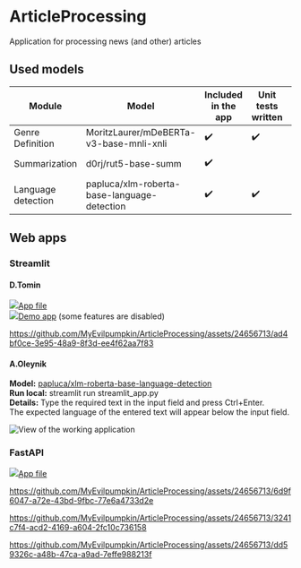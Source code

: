 # ArticleProcessing

Application for processing news (and other) articles

## Used models
Module | Model | Included in the app | Unit tests written | Contributor
-|-|-|-|-
Genre Definition | MoritzLaurer/mDeBERTa-v3-base-mnli-xnli | ✔️ | ✔️ | Dmitriy Tomin
Summarization | d0rj/rut5-base-summ | ✔️ | | Dmitriy Tomin
Language detection | papluca/xlm-roberta-base-language-detection | ✔️ | ✔️ | Artem Oleynik
## Web apps

### Streamlit

#### D.Tomin
[![](https://docs.streamlit.io/logo.svg)App file](streamlit_app.py)  
[![](https://docs.streamlit.io/logo.svg)Demo app](https://articleprocessing.streamlit.app) (some features are disabled)

https://github.com/MyEvilpumpkin/ArticleProcessing/assets/24656713/ad4bf0ce-3e95-48a9-8f3d-ee4f62aa7f83

#### A.Oleynik
**Model:** [papluca/xlm-roberta-base-language-detection](https://huggingface.co/papluca/xlm-roberta-base-language-detection)  
**Run local:** streamlit run streamlit_app.py  
**Details:** Type the required text in the input field and press Ctrl+Enter.  
The expected language of the entered text will appear below the input field.

![View of the working application](https://github.com/MyEvilpumpkin/ArticleProcessing/assets/13471304/8a4bfc0b-d6c1-48ce-977c-c26417b18556)

### FastAPI

[![](!https://fastapi.tiangolo.com/ru/img/icon-white.svg)App file](web_app.py)

https://github.com/MyEvilpumpkin/ArticleProcessing/assets/24656713/6d9f6047-a72e-43bd-9fbc-77e6a4733d2e

https://github.com/MyEvilpumpkin/ArticleProcessing/assets/24656713/3241c7f4-acd2-4169-a604-2fc10c736158

https://github.com/MyEvilpumpkin/ArticleProcessing/assets/24656713/dd59326c-a48b-47ca-a9ad-7effe988213f

